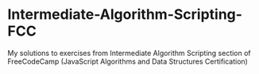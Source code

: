 # Intermediate-Algorithm-Scripting-FCC
My solutions to exercises from Intermediate Algorithm Scripting section 
of FreeCodeCamp (JavaScript Algorithms and Data Structures Certification)
